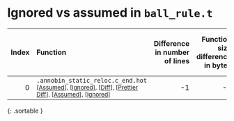 # Ignored vs assumed in `ball_rule.t`

<script src="../sorttable.js"></script>

|   Index | Function                                                                                                                                                                                                                       |   Difference in number of lines |   Function size difference in bytes |   Number of lines in assumed build |   Number of bytes in assumed build |   Number of lines in ignored build |   Number of bytes in ignored build |
|--------:|:-------------------------------------------------------------------------------------------------------------------------------------------------------------------------------------------------------------------------------|--------------------------------:|------------------------------------:|-----------------------------------:|-----------------------------------:|-----------------------------------:|-----------------------------------:|
|       0 | `.annobin_static_reloc.c_end.hot` <sup>\[[Assumed](0-assume)\], \[[Ignored](0-none)\], \[[Diff](0.diff.html)\], \[[Prettier Diff](0-diff.html)\], \[[Assumed](0-assume-decompiled.txt)\], \[[Ignored](0-none-decompiled.txt)\] |                              -1 |                                  -7 |                                  1 |                                  8 |                                  2 |                                 15 |
{: .sortable }
